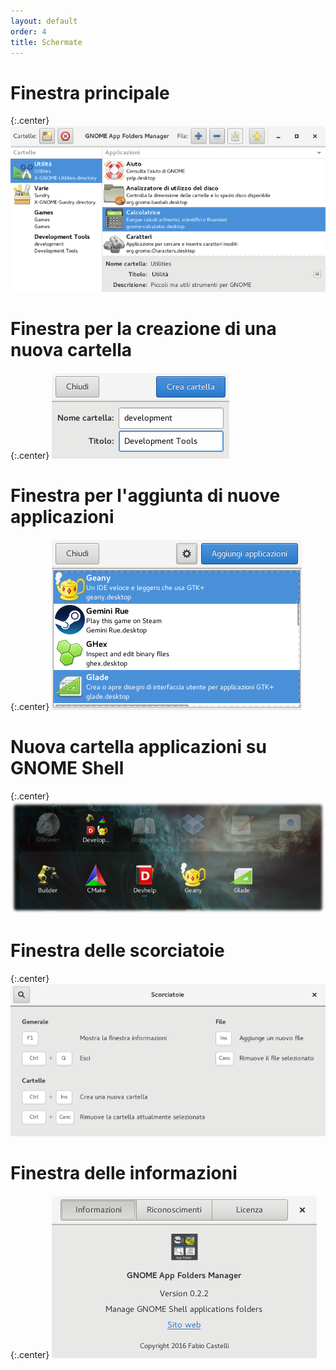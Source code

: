 ```yaml
---
layout: default
order: 4
title: Schermate
---
```

# Finestra principale

{:.center}
![Finestra principale](/resources/gnome-appfolders-manager/archive/latest/italian/main.png)

# Finestra per la creazione di una nuova cartella

{:.center}
![Finestra per la creazione di una nuova cartella](/resources/gnome-appfolders-manager/archive/latest/italian/create-folder.png)

# Finestra per l'aggiunta di nuove applicazioni

{:.center}
![Finestra per l'aggiunta di nuove applicazioni](/resources/gnome-appfolders-manager/archive/latest/italian/add-applications.png)

# Nuova cartella applicazioni su GNOME Shell

{:.center}
![Nuova cartella applicazioni su GNOME Shell](/resources/gnome-appfolders-manager/archive/latest/italian/gnome-shell-appfolder.png)

# Finestra delle scorciatoie

{:.center}
![Finestra delle scorciatoie](/resources/gnome-appfolders-manager/archive/latest/italian/shortcuts.png)

# Finestra delle informazioni

{:.center}
![Finestra delle informazioni](/resources/gnome-appfolders-manager/archive/latest/italian/about.png)